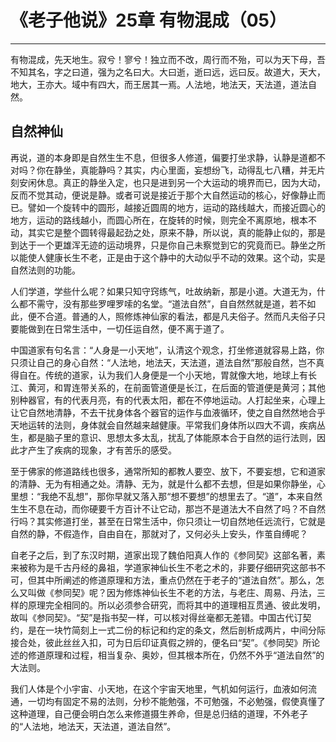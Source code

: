# 《老子他说》25章 有物混成（05）

------

有物混成，先天地生。寂兮！寥兮！独立而不改，周行而不殆，可以为天下母，吾不知其名，字之曰道，强为之名曰大。大曰逝，逝曰远，远曰反。故道大，天大，地大，王亦大。域中有四大，而王居其一焉。人法地，地法天，天法道，道法自然。

## 自然神仙

再说，道的本身即是自然生生不息，但很多人修道，偏要打坐求静，认静是道都不对吗？你在静坐，真能静吗？其实，内心里面，妄想纷飞，动得乱七八糟，并无片刻安闲休息。真正的静坐入定，也只是进到另一个大运动的境界而已，因为大动，反而不觉其动，便说是静。或者可说是接近于那个大自然运动的核心，好像静止而已。譬如一个旋转中的圆形，越接近圆周的地方，运动的路线越大，而接近圆心的地方，运动的路线越小，而圆心所在，在旋转的时候，则完全不离原地，根本不动，其实它是整个圆转得最起劲之处，原来不静，所以说，真的能静止似的，那是到达于一个更雄浑无迹的运动境界，只是你自己未察觉到它的究竟而已。静坐之所以能使人健康长生不老，正是由于这个静中的大动似乎不动的效果。这个动，实是自然法则的功能。

人们学道，学些什么呢？如果只知守窍练气，吐故纳新，那是小道。大道无为，什么都不需守，没有那些罗哩罗嗦的名堂。“道法自然”，自自然然就是道，若不如此，便不合道。普通的人，照修炼神仙家的看法，都是凡夫俗子。然而凡夫俗子只要能做到在日常生活中，一切任运自然，便不离于道了。

中国道家有句名言：“人身是一小天地”，认清这个观念，打坐修道就容易上路，你只须让自己的身心自然：“人法地，地法天，天法道，道法自然”那般自然，岂不真得自在。传统的道家，认为我们人身便是一个小天地，胃就像大地，地球上有长江、黄河，和胃连带关系的，在前面管道便是长江，在后面的管道便是黄河；其他别种器官，有的代表月亮，有的代表太阳，都在不停地运动。人打起坐来，心理上让它自然地清静，不去干扰身体各个器官的运作与血液循环，使之自自然然地合乎天地运转的法则，身体就会自然越来越健康。平常我们身体所以四大不调，疾病丛生，都是脑子里的意识、思想太多太乱，扰乱了体能原本合于自然的运行法则，因此才产生了疾病的现象，才有苦乐的感受。

至于佛家的修道路线也很多，通常所知的都教人要空、放下，不要妄想，它和道家的清静、无为有相通之处。清静、无为，就是什么都不去想，但是如果你静坐，心里想：“我绝不乱想”，那你早就又落入那“想不要想”的想里去了。“道”，本来自然生生不息在动，而你硬要千方百计不让它动，那岂不是道法大不自然了吗？不自然行吗？其实修道打坐，甚至在日常生活中，你只须让一切自然地任远流行，它就是自然的静，不假造作，自由自在，那就对了，又何必头上安头，作茧自缚呢？

自老子之后，到了东汉时期，道家出现了魏伯阳真人作的《参同契》这部名著，素来被称为是千古丹经的鼻祖，学道家神仙长生不老之术的，非要仔细研究这部书不可，但其中所阐述的修道原理和方法，重点仍然在于老子的“道法自然”。那么，怎么又叫做《参同契》呢？因为修炼神仙长生不老的方法，与老庄、周易、丹法，三样的原理完全相同的。所以必须参合研究，而将其中的道理相互贯通、彼此发明，故叫《参同契》。“契”是指书契一样，可以核对得丝毫都无差错。中国古代订契约，是在一块竹简刻上一式二份的标记和约定的条文，然后剖析成两片，中间分际接合处，彼此丝丝入扣，可为日后印证真假之辨的，便名曰“契”。《参同契》所论述的修道原理和过程，相当复杂、奥妙，但其根本所在，仍然不外乎“道法自然”的大法则。

我们人体是个小宇宙、小天地，在这个宇宙天地里，气机如何运行，血液如何流通，一切均有固定不易的法则，分秒不能勉强，不可勉强，不必勉强，假使真懂了这种道理，自己便会明白怎么来修道摄生养命，但是总归结的道理，不外老子的“人法地，地法天，天法道，道法自然”。